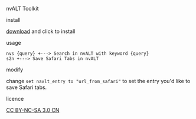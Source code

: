 nvALT Toolkit

install

[download](https://github.com/cdpath/nvALT/blob/master/workflows/nvALT_zh.alfredworkflow?raw=true) and click to install

usage
```
nvs {query} +---> Search in nvALT with keyword {query}
s2n +---> Save Safari Tabs in nvALT
```

modify

change `set navlt_entry to "url_from_safari"` to set the entry you'd like to save Safari tabs.


licence

[CC BY-NC-SA 3.0 CN](https://creativecommons.org/licenses/by-nc-sa/3.0/cn/)
